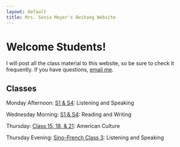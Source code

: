 ```yaml
---
layout: default
title: Mrs. Sonia Meyer's Beihang Website
---
```


# Welcome Students!

I will post all the class material to this website, so be sure to check it frequently. If you have questions, [email me](mailto:sonia@meyercraft.net).

## Classes

Monday Afternoon: [S1 & S4](/classes/s1s4sf3ls.md): Listening and Speaking

Wednesday Morning: [S1 & S4](/classes/s1s4rw.md): Reading and Writing

Thursday: [Class 15, 18, & 21](/classes/151821.md): American Culture

Thursday Evening: [Sino-French Class 3](/classes/s1s4sf3ls.md): Listening and Speaking